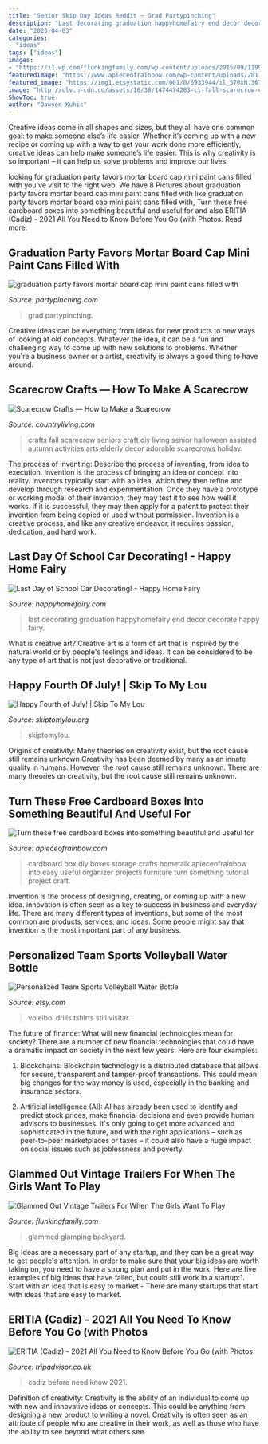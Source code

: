 ```yaml
---
title: "Senior Skip Day Ideas Reddit ~ Grad Partypinching"
description: "Last decorating graduation happyhomefairy end decor decorate happy fairy"
date: "2023-04-03"
categories:
- "ideas"
tags: ["ideas"]
images:
- "https://i1.wp.com/flunkingfamily.com/wp-content/uploads/2015/09/11998877_10207944164219950_3928367112755178848_n.jpg?ssl=1"
featuredImage: "https://www.apieceofrainbow.com/wp-content/uploads/2017/10/make-burlap-storage-box-apieceofrainbowblog-8.jpg"
featured_image: "https://img1.etsystatic.com/001/0/6933944/il_570xN.367695697_3vio.jpg"
image: "http://clv.h-cdn.co/assets/16/38/1474474283-cl-fall-scarecrow-crafts.png"
ShowToc: true
author: "Dawson Kuhic"
---
```



Creative ideas come in all shapes and sizes, but they all have one common goal: to make someone else’s life easier. Whether it’s coming up with a new recipe or coming up with a way to get your work done more efficiently, creative ideas can help make someone’s life easier. This is why creativity is so important – it can help us solve problems and improve our lives.

	

		
looking for graduation party favors mortar board cap mini paint cans filled with you've visit to the right web. We have 8 Pictures about graduation party favors mortar board cap mini paint cans filled with like graduation party favors mortar board cap mini paint cans filled with, Turn these free cardboard boxes into something beautiful and useful for and also ERITIA (Cadiz) - 2021 All You Need to Know Before You Go (with Photos. Read more:
		
    
## Graduation Party Favors Mortar Board Cap Mini Paint Cans Filled With

<img loading=lazy src="https://partypinching.com/wp-content/uploads/2016/11/g9cwater-1-1024x768.jpg" onerror="this.onerror=null;this.src='https://tse2.mm.bing.net/th?id=OIP.nO2pqUYPCsLZ4TJRJ8N3rgHaFj&amp;pid=15.1';" alt="graduation party favors mortar board cap mini paint cans filled with">

_Source: partypinching.com_

>grad partypinching. 

	

Creative ideas can be everything from ideas for new products to new ways of looking at old concepts. Whatever the idea, it can be a fun and challenging way to come up with new solutions to problems. Whether you're a business owner or a artist, creativity is always a good thing to have around.

    
## Scarecrow Crafts — How To Make A Scarecrow

<img loading=lazy src="http://clv.h-cdn.co/assets/16/38/1474474283-cl-fall-scarecrow-crafts.png" onerror="this.onerror=null;this.src='https://tse3.mm.bing.net/th?id=OIP.d3LWdtg7rB4y_bR_8jLZtAHaRY&amp;pid=15.1';" alt="Scarecrow Crafts — How to Make a Scarecrow">

_Source: countryliving.com_

>crafts fall scarecrow seniors craft diy living senior halloween assisted autumn activities arts elderly decor adorable scarecrows holiday. 

	

The process of inventing: Describe the process of inventing, from idea to execution.
Invention is the process of bringing an idea or concept into reality. Inventors typically start with an idea, which they then refine and develop through research and experimentation. Once they have a prototype or working model of their invention, they may test it to see how well it works. If it is successful, they may then apply for a patent to protect their invention from being copied or used without permission. Invention is a creative process, and like any creative endeavor, it requires passion, dedication, and hard work.

    
## Last Day Of School Car Decorating! - Happy Home Fairy

<img loading=lazy src="https://happyhomefairy.com/wp-content/uploads/2011/05/photo41.jpg" onerror="this.onerror=null;this.src='https://tse3.mm.bing.net/th?id=OIP.HGUmmWZ3JpT8iI-LiCId_wHaFi&amp;pid=15.1';" alt="Last Day of School Car Decorating! - Happy Home Fairy">

_Source: happyhomefairy.com_

>last decorating graduation happyhomefairy end decor decorate happy fairy. 

	

What is creative art?
Creative art is a form of art that is inspired by the natural world or by people's feelings and ideas. It can be considered to be any type of art that is not just decorative or traditional.

    
## Happy Fourth Of July! | Skip To My Lou

<img loading=lazy src="https://www.skiptomylou.org/wp-content/uploads/2010/07/Parade-Float1-1.jpg" onerror="this.onerror=null;this.src='https://tse2.mm.bing.net/th?id=OIP.CFLcageYTgCUIuK-isTrPAAAAA&amp;pid=15.1';" alt="Happy Fourth of July! | Skip To My Lou">

_Source: skiptomylou.org_

>skiptomylou. 

	

Origins of creativity: Many theories on creativity exist, but the root cause still remains unknown
Creativity has been deemed by many as an innate quality in humans. However, the root cause still remains unknown. There are many theories on creativity, but the root cause still remains unknown.

    
## Turn These Free Cardboard Boxes Into Something Beautiful And Useful For

<img loading=lazy src="https://www.apieceofrainbow.com/wp-content/uploads/2017/10/make-burlap-storage-box-apieceofrainbowblog-8.jpg" onerror="this.onerror=null;this.src='https://tse3.mm.bing.net/th?id=OIP.-HcstVubYkQTWfS6Chuk8AHaNP&amp;pid=15.1';" alt="Turn these free cardboard boxes into something beautiful and useful for">

_Source: apieceofrainbow.com_

>cardboard box diy boxes storage crafts hometalk apieceofrainbow into easy useful organizer projects furniture turn something tutorial project craft. 

	

Invention is the process of designing, creating, or coming up with a new idea. innovation is often seen as a key to success in business and everyday life. There are many different types of inventions, but some of the most common are products, services, and ideas. Some people might say that invention is the most important part of any business.

    
## Personalized Team Sports Volleyball Water Bottle

<img loading=lazy src="https://img1.etsystatic.com/001/0/6933944/il_570xN.367695697_3vio.jpg" onerror="this.onerror=null;this.src='https://tse2.mm.bing.net/th?id=OIP.HE-_SM1avXE8n1MiR2Tl5wHaJ4&amp;pid=15.1';" alt="Personalized Team Sports Volleyball Water Bottle">

_Source: etsy.com_

>voleibol drills tshirts still visitar. 

	

The future of finance: What will new financial technologies mean for society?
There are a number of new financial technologies that could have a dramatic impact on society in the next few years. Here are four examples:
1. Blockchains: Blockchain technology is a distributed database that allows for secure, transparent and tamper-proof transactions. This could mean big changes for the way money is used, especially in the banking and insurance sectors.

2. Artificial intelligence (AI): AI has already been used to identify and predict stock prices, make financial decisions and even provide human advisors to businesses. It's only going to get more advanced and sophisticated in the future, and with the right applications – such as peer-to-peer marketplaces or taxes – it could also have a huge impact on social issues such as joblessness and poverty.


    
## Glammed Out Vintage Trailers For When The Girls Want To Play

<img loading=lazy src="https://i1.wp.com/flunkingfamily.com/wp-content/uploads/2015/09/11998877_10207944164219950_3928367112755178848_n.jpg?ssl=1" onerror="this.onerror=null;this.src='https://tse1.mm.bing.net/th?id=OIP.ILNbmrAjUgGbDi-YqYUiSwHaJ4&amp;pid=15.1';" alt="Glammed Out Vintage Trailers For When The Girls Want To Play">

_Source: flunkingfamily.com_

>glammed glamping backyard. 

	

Big Ideas are a necessary part of any startup, and they can be a great way to get people's attention. In order to make sure that your big ideas are worth taking on, you need to have a strong plan and put in the work. Here are five examples of big ideas that have failed, but could still work in a startup:1. Start with an idea that is easy to market - There are many startups that start with ideas that are easy to market.

    
## ERITIA (Cadiz) - 2021 All You Need To Know Before You Go (with Photos

<img loading=lazy src="https://media-cdn.tripadvisor.com/media/photo-s/12/65/6d/a5/obra-de-pintura.jpg" onerror="this.onerror=null;this.src='https://tse4.mm.bing.net/th?id=OIP.qJfXrHRDiD5ctGSxANrCFAAAAA&amp;pid=15.1';" alt="ERITIA (Cadiz) - 2021 All You Need to Know Before You Go (with Photos">

_Source: tripadvisor.co.uk_

>cadiz before need know 2021. 

	

Definition of creativity:
Creativity is the ability of an individual to come up with new and innovative ideas or concepts. This could be anything from designing a new product to writing a novel. Creativity is often seen as an attribute of people who are creative in their work, as well as those who have the ability to see beyond what others see.

